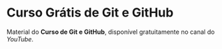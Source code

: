 # Curso Grátis de Git e GitHub
Material do **Curso de Git e GitHub**, disponível gratuitamente no canal do *YouTube*.

